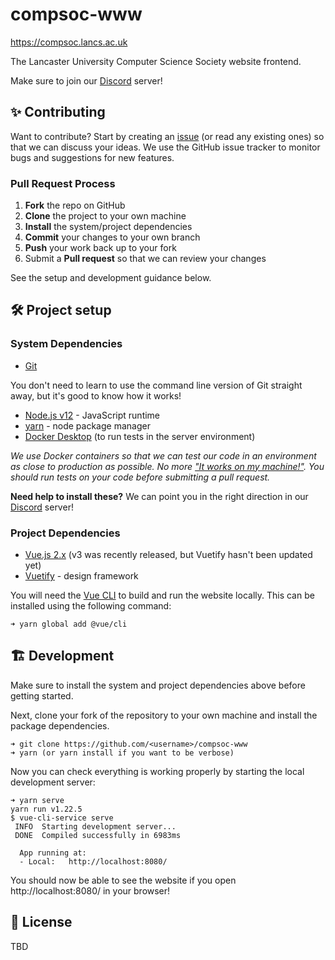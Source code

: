 # compsoc-www

https://compsoc.lancs.ac.uk

The Lancaster University Computer Science Society website frontend.

Make sure to join our [Discord][discord] server!

[discord]: https://discord.gg/compsoc


## ✨ Contributing

Want to contribute? Start by creating an [issue][repo-issues] (or read any existing ones) so that we can discuss your ideas. We use the GitHub issue tracker to monitor bugs and suggestions for new features.

### Pull Request Process

1. **Fork** the repo on GitHub
2. **Clone** the project to your own machine
3. **Install** the system/project dependencies
4. **Commit** your changes to your own branch
5. **Push** your work back up to your fork
6. Submit a **Pull request** so that we can review your changes

See the setup and development guidance below.

[repo-issues]: https://github.com/lucompsoc/compsoc-www/issues


## 🛠 Project setup

### System Dependencies

- [Git][git]

You don't need to learn to use the command line version of Git straight away, but it's good to know how it works!

- [Node.js v12][node] - JavaScript runtime
- [yarn][yarn] - node package manager
- [Docker Desktop][docker] (to run tests in the server environment)

_We use Docker containers so that we can test our code in an environment as close to production as possible. No more ["It works on my machine!"][womm]. You should run tests on your code before submitting a pull request._

**Need help to install these?** We can point you in the right direction in our [Discord][discord] server!

### Project Dependencies

- [Vue.js 2.x][vuejs] (v3 was recently released, but Vuetify hasn't been updated yet)
- [Vuetify][vuetify] - design framework

You will need the [Vue CLI][vue-cli] to build and run the website locally. This can be installed
using the following command:

```
➜ yarn global add @vue/cli
```

## 🏗 Development

Make sure to install the system and project dependencies above before getting started.

Next, clone your fork of the repository to your own machine and install the package dependencies.

```
➜ git clone https://github.com/<username>/compsoc-www
➜ yarn (or yarn install if you want to be verbose)
```

Now you can check everything is working properly by starting the local development server:

```
➜ yarn serve
yarn run v1.22.5
$ vue-cli-service serve
 INFO  Starting development server...
 DONE  Compiled successfully in 6983ms

  App running at:
  - Local:   http://localhost:8080/ 
```

You should now be able to see the website if you open http://localhost:8080/ in your browser!

[git]: https://github.com/git-guides/install-git
[node]: https://nodejs.org
[yarn]: https://yarnpkg.com/getting-started
[docker]: https://docs.docker.com/get-docker
[womm]: https://dylanbeattie.net/2017/04/27/it-works-on-my-machine.html
[vuejs]: https://vuejs.org/v2/guide
[vuetify]: https://vuetifyjs.com
[vue-cli]: https://cli.vuejs.org/guide/installation.html


## 📖 License

TBD
